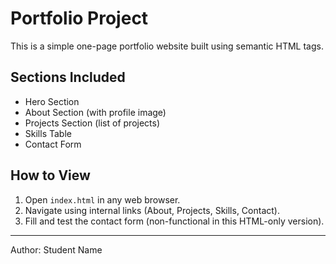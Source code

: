 # Portfolio Project

This is a simple one-page portfolio website built using semantic HTML tags.

## Sections Included
- Hero Section
- About Section (with profile image)
- Projects Section (list of projects)
- Skills Table
- Contact Form

## How to View
1. Open `index.html` in any web browser.
2. Navigate using internal links (About, Projects, Skills, Contact).
3. Fill and test the contact form (non-functional in this HTML-only version).

---
Author: Student Name
